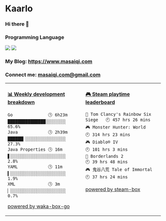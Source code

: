 # Kaarlo
### Hi there 👋
### Programming Language
[![](https://img.shields.io/badge/-Golang-00ADD8?style=flat-square&logo=go&logoColor=ffffff)](https://golang.org/)
[![](https://img.shields.io/badge/Java-ED8B00?style=flat-square&logo=openjdk&logoColor=ffffff)](https://openjdk.org/)
### My Blog: https://www.masaiqi.com
### Connect me: masaiqi.com@gmail.com

<table>
<tr>
<td valign="top" width="50%">

<!-- waka-box start -->
#### <a href="https://gist.github.com/01c8d4e646ad9bbb0b6c857a1c04e310" target="_blank">📊 Weekly development breakdown</a>
```text
Go              🕓 6h23m ███████████████░░░░░░░░ 65.6%
Java            🕓 2h39m ██████▎░░░░░░░░░░░░░░░░ 27.3%
Java Properties 🕓 16m   ▋░░░░░░░░░░░░░░░░░░░░░░  2.8%
YAML            🕓 11m   ▍░░░░░░░░░░░░░░░░░░░░░░  1.9%
XML             🕓 3m    ▏░░░░░░░░░░░░░░░░░░░░░░  0.7%
```
<!-- Powered by https://github.com/YouEclipse/waka-box-go . -->
<!-- waka-box end -->

[powered by waka-box-go](https://github.com/YouEclipse/waka-box-go)

</td>
<td valign="top" width="50%">

<!-- steam-box start -->
#### <a href="https://gist.github.com/c39ee669a9963ccf22cc6a72e7d184a6" target="_blank">🎮 Steam playtime leaderboard</a>
```text
🔫 Tom Clancy's Rainbow Six Siege   🕘 457 hrs 26 mins
🎮 Monster Hunter: World            🕘 314 hrs 23 mins
🎮 Diablo® IV                       🕘 101 hrs 3 mins
🤖 Borderlands 2                    🕘 39 hrs 48 mins
🎮 鬼谷八荒 Tale of Immortal        🕘 37 hrs 24 mins
```
<!-- Powered by https://github.com/YouEclipse/steam-box . -->
<!-- steam-box end -->

[powered by steam-box](https://github.com/YouEclipse/steam-box)

</td>
</tr>
</table>
